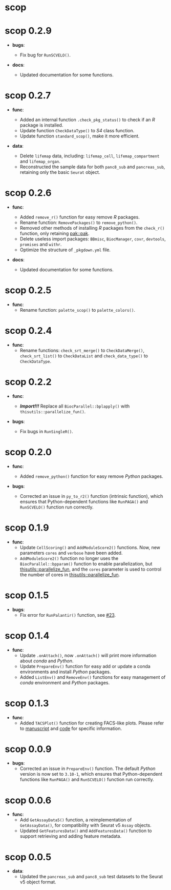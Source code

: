 # scop

# scop 0.2.9

* **bugs**:
  * Fix bug for `RunSCVELO()`.

* **docs**:
  * Updated documentation for some functions.

# scop 0.2.7

* **func**:
  * Added an internal function `.check_pkg_status()` to check if an *R* package is installed.
  * Update function `CheckDataType()` to *S4* class function.
  * Update function `standard_scop()`, make it more efficient.

* **data**:
  * Delete `lifemap` data, including: `lifemap_cell`, `lifemap_compartment` and `lifemap_organ`.
  * Reconstructed the sample data for both `panc8_sub` and `pancreas_sub`, retaining only the basic `Seurat` object.

# scop 0.2.6

* **func**:
  * Added `remove_r()` function for easy remove *R* packages.
  * Rename function: `RemovePackages()` to `remove_python()`.
  * Removed other methods of installing *R* packages from the `check_r()` function, only retaining [pak::pak](https://pak.r-lib.org/reference/pak.html). 
  * Delete useless import packages: `BBmisc`, `BiocManager`, `covr`, `devtools`, `promises` and `withr`.
  * Optimize the structure of `_pkgdown.yml` file.

* **docs**:
  * Updated documentation for some functions.

# scop 0.2.5

* **func**:
  * Rename function: `palette_scop()` to `palette_colors()`.

# scop 0.2.4

* **func**:
  * Rename functions: `check_srt_merge()` to `CheckDataMerge()`, `check_srt_list()` to `CheckDataList` and `check_data_type()` to `CheckDataType`.

# scop 0.2.2

* **func**:
  * ***Import!!!*** Replace all `BiocParallel::bplapply()` with `thisutils::parallelize_fun()`.

* **bugs**:
  * Fix bugs in `RunSingleR()`.

# scop 0.2.0

* **func**:
  * Added `remove_python()` function for easy remove *Python* packages.

* **bugs**:
  * Corrected an issue in `py_to_r2()` function (intrinsic function), which ensures that Python-dependent functions like `RunPAGA()` and `RunSCVELO()` function run correctly.

# scop 0.1.9

* **func**:
  * Update `CellScoring()` and `AddModuleScore2()` functions. Now, new parameters `cores` and `verbose` have been added.
  * `AddModuleScore2()` function no longer uses the `BiocParallel::bpparam()` function to enable parallelization, but [thisutils::parallelize_fun](https://mengxu98.github.io/thisutils/reference/parallelize_fun.html), and the `cores` parameter is used to control the number of cores in [thisutils::parallelize_fun](https://mengxu98.github.io/thisutils/reference/parallelize_fun.html).

# scop 0.1.5

* **bugs**:
  * Fix error for `RunPalantir()` function, see [#23](https://github.com/mengxu98/scop/issues/23).

# scop 0.1.4

* **func**:
  * Update `.onAttach()`, now `.onAttach()` will print more information about *conda* and *Python*.
  * Update `PrepareEnv()` function for easy add or update a conda environments and install *Python* packages.
  * Added `ListEnv()` and `RemoveEnv()` functions for easy management of *conda* environment and *Python* packages.

# scop 0.1.3

* **func**:
  * Added `TACSPlot()` function for creating FACS-like plots. Please refer to [manuscript](https://doi.org/10.1016/j.immuni.2018.04.015) and [code](https://github.com/maehrlab/thymusatlastools2/blob/f8b51ad684d56b2eeda780787eb9ad4ff3003eef/R/data_handling_seurat.R#L271) for specific information.

# scop 0.0.9

* **bugs**:
  * Corrected an issue in `PrepareEnv()` function. The default *Python* version is now set to `3.10-1`, which ensures that Python-dependent functions like `RunPAGA()` and `RunSCVELO()` function run correctly.

# scop 0.0.6

* **func**:
  * Add `GetAssayData5()` function, a reimplementation of `GetAssayData()`, for compatibility with Seurat v5 `Assay` objects.
  * Updated `GetFeaturesData()` and `AddFeaturesData()` function to support retrieving and adding feature metadata.

# scop 0.0.5

* **data**:
  * Updated the `pancreas_sub` and `panc8_sub` test datasets to the Seurat v5 object format.
